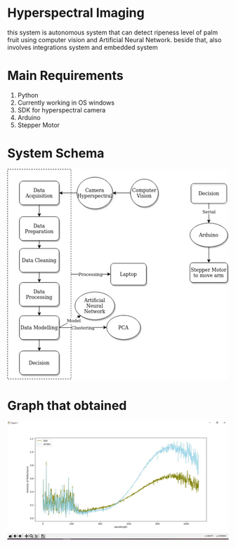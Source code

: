 # Hyperspectral Imaging
this system is autonomous system that can detect ripeness level of palm fruit using computer vision and 
Artificial Neural Network. beside that, also involves integrations system and embedded system

# Main Requirements
1. Python 
2. Currently working in OS windows
3. SDK for hyperspectral camera
4. Arduino
5. Stepper Motor

# System Schema
![](readme/schema.jpg)

# Graph that obtained
![](readme/graph.jpeg)